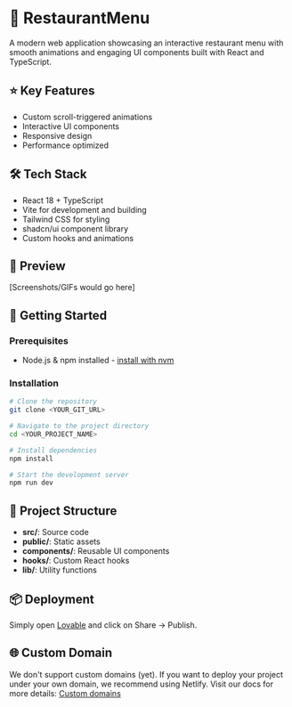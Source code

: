 # 🚀 RestaurantMenu

A modern web application showcasing an interactive restaurant menu with smooth animations and engaging UI components built with React and TypeScript.

## ⭐ Key Features
- Custom scroll-triggered animations
- Interactive UI components
- Responsive design
- Performance optimized

## 🛠️ Tech Stack
- React 18 + TypeScript
- Vite for development and building
- Tailwind CSS for styling
- shadcn/ui component library
- Custom hooks and animations

## 📱 Preview
[Screenshots/GIFs would go here]

## 🚀 Getting Started

### Prerequisites
- Node.js & npm installed - [install with nvm](https://github.com/nvm-sh/nvm#installing-and-updating)

### Installation
```sh
# Clone the repository
git clone <YOUR_GIT_URL>

# Navigate to the project directory
cd <YOUR_PROJECT_NAME>

# Install dependencies
npm install

# Start the development server
npm run dev
```

## 📂 Project Structure
- **src/**: Source code
- **public/**: Static assets
- **components/**: Reusable UI components
- **hooks/**: Custom React hooks
- **lib/**: Utility functions

## 📦 Deployment
Simply open [Lovable](https://lovable.dev/projects/a1294c34-7ce1-4a32-a349-db697b492434) and click on Share -> Publish.

## 🌐 Custom Domain
We don't support custom domains (yet). If you want to deploy your project under your own domain, we recommend using Netlify. Visit our docs for more details: [Custom domains](https://docs.lovable.dev/tips-tricks/custom-domain/)
